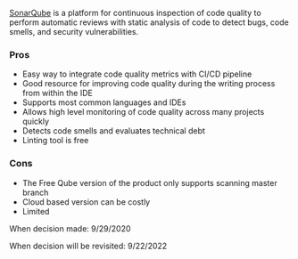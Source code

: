 [SonarQube](https://www.sonarqube.org) is a platform for continuous inspection of code quality to perform automatic reviews with static analysis of code to detect bugs, code smells, and security vulnerabilities.

### Pros

- Easy way to integrate code quality metrics with CI/CD pipeline
- Good resource for improving code quality during the writing process from within the IDE
- Supports most common languages and IDEs
- Allows high level monitoring of code quality across many projects quickly
- Detects code smells and evaluates technical debt
- Linting tool is free

### Cons

- The Free Qube version of the product only supports scanning master branch
- Cloud based version can be costly
- Limited

When decision made: 9/29/2020

When decision will be revisited: 9/22/2022

